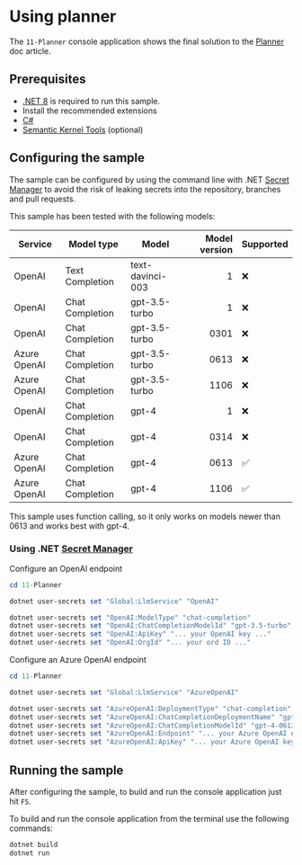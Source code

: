 # Using planner

The `11-Planner` console application shows the final solution to the [Planner](https://learn.microsoft.com/en-us/semantic-kernel/agents/planner) doc article.

## Prerequisites

* [.NET 8](https://dotnet.microsoft.com/download/dotnet/8.0) is required to run this sample.
* Install the recommended extensions
* [C#](https://marketplace.visualstudio.com/items?itemName=ms-dotnettools.csharp)
* [Semantic Kernel Tools](https://marketplace.visualstudio.com/items?itemName=ms-semantic-kernel.semantic-kernel) (optional)

## Configuring the sample

The sample can be configured by using the command line with .NET [Secret Manager](https://learn.microsoft.com/en-us/aspnet/core/security/app-secrets) to avoid the risk of leaking secrets into the repository, branches and pull requests.

This sample has been tested with the following models:

| Service | Model type | Model | Model version | Supported |
|----|----|----|---:|----|
| OpenAI | Text Completion | text-davinci-003 | 1 | ❌ |
| OpenAI | Chat Completion | gpt-3.5-turbo | 1 | ❌ |
| OpenAI | Chat Completion | gpt-3.5-turbo | 0301 | ❌ |
| Azure OpenAI | Chat Completion | gpt-3.5-turbo | 0613 | ❌ |
| Azure OpenAI | Chat Completion | gpt-3.5-turbo | 1106 | ❌ |
| OpenAI | Chat Completion | gpt-4 | 1 | ❌ |
| OpenAI | Chat Completion | gpt-4 | 0314 | ❌ |
| Azure OpenAI | Chat Completion | gpt-4 | 0613 | ✅ |
| Azure OpenAI | Chat Completion | gpt-4 | 1106 | ✅ |

This sample uses function calling, so it only works on models newer than 0613 and works best with gpt-4.

### Using .NET [Secret Manager](https://learn.microsoft.com/en-us/aspnet/core/security/app-secrets)

Configure an OpenAI endpoint

```powershell
cd 11-Planner

dotnet user-secrets set "Global:LlmService" "OpenAI"

dotnet user-secrets set "OpenAI:ModelType" "chat-completion"
dotnet user-secrets set "OpenAI:ChatCompletionModelId" "gpt-3.5-turbo"
dotnet user-secrets set "OpenAI:ApiKey" "... your OpenAI key ..."
dotnet user-secrets set "OpenAI:OrgId" "... your ord ID ..."
```

Configure an Azure OpenAI endpoint

```powershell
cd 11-Planner

dotnet user-secrets set "Global:LlmService" "AzureOpenAI"

dotnet user-secrets set "AzureOpenAI:DeploymentType" "chat-completion"
dotnet user-secrets set "AzureOpenAI:ChatCompletionDeploymentName" "gpt-4"
dotnet user-secrets set "AzureOpenAI:ChatCompletionModelId" "gpt-4-0613"
dotnet user-secrets set "AzureOpenAI:Endpoint" "... your Azure OpenAI endpoint ..."
dotnet user-secrets set "AzureOpenAI:ApiKey" "... your Azure OpenAI key ..."
```

## Running the sample

After configuring the sample, to build and run the console application just hit `F5`.

To build and run the console application from the terminal use the following commands:

```powershell
dotnet build
dotnet run
```


